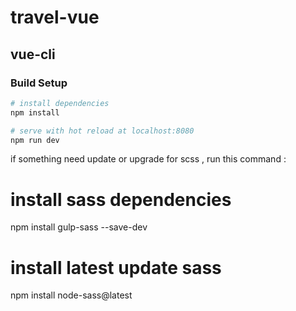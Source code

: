 # travel-vue

## vue-cli

### Build Setup

``` bash
# install dependencies
npm install

# serve with hot reload at localhost:8080
npm run dev
```

if something need update or upgrade for scss , run this command : 

# install sass dependencies
npm install gulp-sass --save-dev

# install latest update sass
npm install node-sass@latest
